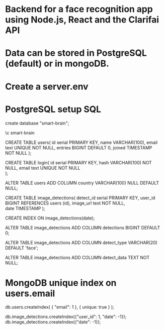 # Backend for a face recognition app using Node.js, React and the Clarifai API

# Data can be stored in PostgreSQL (default) or in mongoDB.

# Create a server.env
# PostgreSQL setup SQL
create database "smart-brain";

\c smart-brain

CREATE TABLE users(
    id serial PRIMARY KEY,
    name VARCHAR(100),
    email text UNIQUE NOT NULL,
    entries BIGINT DEFAULT 0,
    joined TIMESTAMP NOT NULL
);

CREATE TABLE login(
    id serial PRIMARY KEY,
    hash VARCHAR(100) NOT NULL,
    email text UNIQUE NOT NULL   
);

ALTER TABLE users ADD COLUMN country VARCHAR(100) NULL DEFAULT NULL;

CREATE TABLE image_detections(
    detect_id serial PRIMARY KEY,
    user_id BIGINT REFERENCES users (id),
    image_url text NOT NULL,    
    date TIMESTAMP
);

CREATE INDEX ON image_detections(date);

ALTER TABLE image_detections ADD COLUMN detections BIGINT DEFAULT 0;

ALTER TABLE image_detections ADD COLUMN detect_type VARCHAR(20) DEFAULT 'face';

ALTER TABLE image_detections ADD COLUMN detect_data TEXT NOT NULL;

# MongoDB unique index on users.email
db.users.createIndex( { "email": 1 }, { unique: true } );

db.image_detections.createIndex({"user_id": 1, "date": -1});
db.image_detections.createIndex({"date": -1});